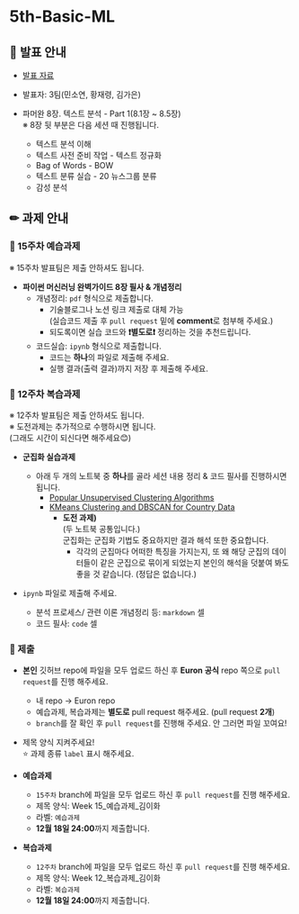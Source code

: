 # 5th-Basic-ML

## 📢 발표 안내
- [발표 자료]()
- 발표자: 3팀(민소연, 황재령, 김가은)  
- 파머완 8장. 텍스트 분석 - Part 1(8.1장 ~ 8.5장)  
  ※ 8장 뒷 부분은 다음 세션 때 진행됩니다.  
  
  - 텍스트 분석 이해
  - 텍스트 사전 준비 작업 - 텍스트 정규화
  - Bag of Words - BOW
  - 텍스트 분류 실습 - 20 뉴스그룹 분류
  - 감성 분석

## ✏ 과제 안내
### 📍 15주차 예습과제
※ 15주차 발표팀은 제출 안하셔도 됩니다.
- **파이썬 머신러닝 완벽가이드 8장 필사 & 개념정리**  
  - 개념정리: ```pdf``` 형식으로 제출합니다.
    - 기술블로그나 노션 링크 제출로 대체 가능  
      (실습코드 제출 후 ```pull request``` 밑에 **comment**로 첨부해 주세요.)
    - 되도록이면 실습 코드와 **❗별도로❗** 정리하는 것을 추천드립니다.
  - 코드실습: ```ipynb``` 형식으로 제출합니다.
    - 코드는 **하나**의 파일로 제출해 주세요.
    - 실행 결과(출력 결과)까지 저장 후 제출해 주세요.

### 📍 12주차 복습과제
※ 12주차 발표팀은 제출 안하셔도 됩니다.  
※ 도전과제는 추가적으로 수행하시면 됩니다.  
   (그래도 시간이 되신다면 해주세요😊)

- **군집화 실습과제**  
  - 아래 두 개의 노트북 중 **하나**를 골라 세션 내용 정리 & 코드 필사를 진행하시면 됩니다.
    - [Popular Unsupervised Clustering Algorithms](https://www.kaggle.com/code/fazilbtopal/popular-unsupervised-clustering-algorithms) 
    - [KMeans Clustering and DBSCAN for Country Data](https://www.kaggle.com/code/aditiani/kmeans-clustering-and-dbscan-for-country-data/notebook)
      - **도전 과제)**  
        (두 노트북 공통입니다.)  
        군집화는 군집화 기법도 중요하지만 결과 해석 또한 중요합니다.
        - 각각의 군집마다 어떠한 특징을 가지는지, 또 왜 해당 군집의 데이터들이 같은 군집으로 묶이게 되었는지 본인의 해석을 덧붙여 봐도 좋을 것 같습니다.
          (정답은 없습니다.)
            
- ```ipynb``` 파일로 제출해 주세요.
  - 분석 프로세스/ 관련 이론 개념정리 등: ```markdown``` 셀
  - 코드 필사: ```code``` 셀

### 📍 제출
- **본인** 깃허브 repo에 파일을 모두 업로드 하신 후 **Euron 공식** repo 쪽으로 ```pull request```를 진행 해주세요.
  - 내 repo -> Euron repo
  - 예습과제, 복습과제는 **별도로** pull request 해주세요. (pull request **2개**)
  - ```branch```를 잘 확인 후 ```pull request```를 진행해 주세요. 안 그러면 파일 꼬여요!
- 제목 양식 지켜주세요!  
⭐ 과제 종류 ```label``` 표시 해주세요.

- **예습과제**
  - ```15주차``` branch에 파일을 모두 업로드 하신 후 ```pull request```를 진행 해주세요.
  - 제목 양식: Week 15_예습과제_김이화
  - 라벨: ```예습과제```
  - **12월 18일 24:00**까지 제출합니다.
  
- **복습과제**
  - ```12주차``` branch에 파일을 모두 업로드 하신 후 ```pull request```를 진행 해주세요.
  - 제목 양식: Week 12_복습과제_김이화
  - 라벨: ```복습과제```
  - **12월 18일 24:00**까지 제출합니다.
